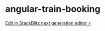 # angular-train-booking

[Edit in StackBlitz next generation editor ⚡️](https://stackblitz.com/~/github.com/anurag12sharma/angular-train-booking)